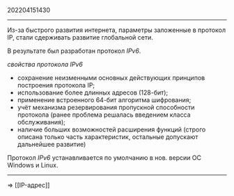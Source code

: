 202204151430
***
Из-за быстрого развития интернета, параметры заложенные в протокол IP, стали сдерживать развитие глобальной сети.

В результате был разработан протокол *IPv6*.

*свойства протокола IPv6*
- сохранение неизменными основных действующих принципов построения протокола IP;
- использование более длинных адресов (128-бит);
- применение встроенного 64-бит алгоритма шифрования;
- учёт механизма резервирования пропускной способности протокола
(ранее проблема решалась введением класса обслуживания);
- наличие больших возможностей расширения функций
(строго описана только часть характеристик, остальные допускают дальнейшее развитие)

Протокол *IPv6* устанавливается по умолчанию в нов. версии ОС Windows и Linux.
***
=> [[IP-адрес]]
